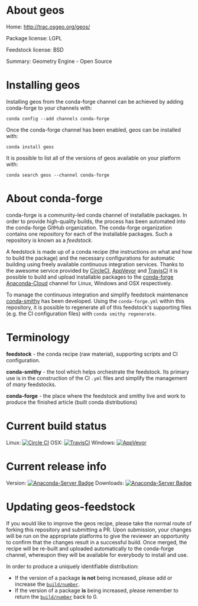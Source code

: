 About geos
==========

Home: http://trac.osgeo.org/geos/

Package license: LGPL

Feedstock license: BSD

Summary: Geometry Engine - Open Source



Installing geos
===============

Installing geos from the conda-forge channel can be achieved by adding conda-forge to your channels with:

```
conda config --add channels conda-forge
```

Once the conda-forge channel has been enabled, geos can be installed with:

```
conda install geos
```

It is possible to list all of the versions of geos available on your platform with:

```
conda search geos --channel conda-forge
```


About conda-forge
=================

conda-forge is a community-led conda channel of installable packages.
In order to provide high-quality builds, the process has been automated into the
conda-forge GitHub organization. The conda-forge organization contains one repository 
for each of the installable packages. Such a repository is known as a *feedstock*.

A feedstock is made up of a conda recipe (the instructions on what and how to build
the package) and the necessary configurations for automatic building using freely
available continuous integration services. Thanks to the awesome service provided by
[CircleCI](https://circleci.com/), [AppVeyor](http://www.appveyor.com/)
and [TravisCI](https://travis-ci.org/) it is possible to build and upload installable
packages to the [conda-forge](https://anaconda.org/conda-forge)
[Anaconda-Cloud](http://docs.anaconda.org/) channel for Linux, Windows and OSX respectively.

To manage the continuous integration and simplify feedstock maintenance
[conda-smithy](http://github.com/conda-forge/conda-smithy) has been developed.
Using the ``conda-forge.yml`` within this repository, it is possible to regenerate all of
this feedstock's supporting files (e.g. the CI configuration files) with ``conda smithy regenerate``.


Terminology
===========

**feedstock** - the conda recipe (raw material), supporting scripts and CI configuration.

**conda-smithy** - the tool which helps orchestrate the feedstock.
                   Its primary use is in the construction of the CI ``.yml`` files
                   and simplify the management of *many* feedstocks.

**conda-forge** - the place where the feedstock and smithy live and work to
                  produce the finished article (built conda distributions)

Current build status
====================
Linux: [![Circle CI](https://circleci.com/gh/conda-forge/geos-feedstock.svg?style=svg)](https://circleci.com/gh/conda-forge/geos-feedstock)
OSX: [![TravisCI](https://travis-ci.org/conda-forge/geos-feedstock.svg?branch=master)](https://travis-ci.org/conda-forge/geos-feedstock) 
Windows: [![AppVeyor](https://ci.appveyor.com/api/projects/status/github/conda-forge/geos-feedstock?svg=True)](https://ci.appveyor.com/project/conda-forge/geos-feedstock/branch/master)

Current release info
====================
Version: [![Anaconda-Server Badge](https://anaconda.org/conda-forge/geos/badges/version.svg)](https://anaconda.org/conda-forge/geos)
Downloads: [![Anaconda-Server Badge](https://anaconda.org/conda-forge/geos/badges/downloads.svg)](https://anaconda.org/conda-forge/geos)


Updating geos-feedstock
=======================

If you would like to improve the geos recipe, please take the normal
route of forking this repository and submitting a PR. Upon submission, your changes will
be run on the appropriate platforms to give the reviewer an opportunity to confirm that the
changes result in a successful build. Once merged, the recipe will be re-built and uploaded
automatically to the conda-forge channel, whereupon they will be available for everybody to
install and use.

In order to produce a uniquely identifiable distribution:
 * If the version of a package **is not** being increased, please add or increase
   the [``build/number``](http://conda.pydata.org/docs/building/meta-yaml.html#build-number-and-string). 
 * If the version of a package **is** being increased, please remember to return
   the [``build/number``](http://conda.pydata.org/docs/building/meta-yaml.html#build-number-and-string)
   back to 0.
